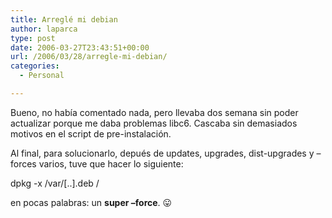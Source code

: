 ```yaml
---
title: Arreglé mi debian
author: laparca
type: post
date: 2006-03-27T23:43:51+00:00
url: /2006/03/28/arregle-mi-debian/
categories:
  - Personal

---
```

Bueno, no había comentado nada, pero llevaba dos semana sin poder actualizar porque me daba problemas libc6. Cascaba sin demasiados motivos en el script de pre-instalación.

Al final, para solucionarlo, depués de updates, upgrades, dist-upgrades y &#8211;forces varios, tuve que hacer lo siguiente:

dpkg -x /var/[..].deb /

en pocas palabras: un **super &#8211;force**. 😛